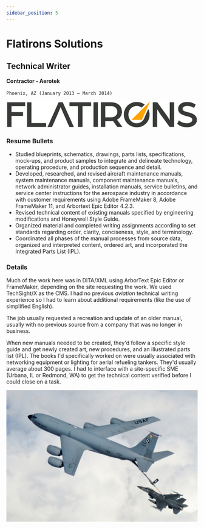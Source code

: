 ```yaml
---
sidebar_position: 5
---
```


# Flatirons Solutions
## Technical Writer
**Contractor - Aerotek**

`Phoenix, AZ (January 2013 – March 2014)`

![Flatirons](../img/flatirons.png)

### Resume Bullets

- Studied blueprints, schematics, drawings, parts lists, specifications, mock-ups, and product samples to integrate and
delineate technology, operating procedure, and production sequence and detail.
- Developed, researched, and revised aircraft maintenance manuals, system maintenance manuals, component
maintenance manuals, network administrator guides, installation manuals, service bulletins, and service center
instructions for the aerospace industry in accordance with customer requirements using Adobe FrameMaker 8,
Adobe FrameMaker 11, and Arbortext Epic Editor 4.2.3.
- Revised technical content of existing manuals specified by engineering modifications and Honeywell Style Guide.
- Organized material and completed writing assignments according to set standards regarding order, clarity,
conciseness, style, and terminology.
- Coordinated all phases of the manual processes from source data, organized and interpreted content, ordered art,
and incorporated the Integrated Parts List (IPL).

### Details

Much of the work here was in DITA/XML using ArborText Epic Editor or FrameMaker, depending on the site requesting the work.
We used TechSight/X as the CMS.
I had no previous _aviation_ technical writing experience so I had to learn about additional requirements (like the use of simplified English).

The job usually requested a recreation and update of an older manual, usually with no previous source from a company that was no longer in business.

When new manuals needed to be created, they'd follow a specific style guide and get newly created art, new procedures, and an illustrated parts list (IPL).
The books I'd specifically worked on were usually associated with networking equipment or lighting for aerial refueling tankers.  They'd usually average about 300 pages.
I had to interface with a site-specific SME (Urbana, IL or Redmond, WA) to get the technical content verified before I could close on a task.

![Refueling](../img/refeuling.jpg)